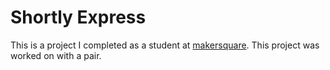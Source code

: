 # Shortly Express

This is a project I completed as a student at [makersquare](http://makersquare.com). This project was worked on with a pair.